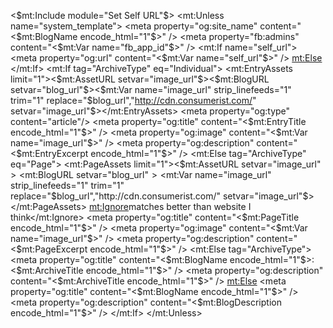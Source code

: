<$mt:Include module="Set Self URL"$>
<mt:Unless name="system_template">
<meta property="og:site_name" content="<$mt:BlogName encode_html="1"$>" />
<meta property="fb:admins" content="<$mt:Var name="fb_app_id"$>" />
<mt:If name="self_url">
  <meta property="og:url" content="<$mt:Var name="self_url"$>" />
<mt:Else>
  <meta property="og:url" content="<$mt:BlogURL$><?php echo substr($_SERVER['PHP_SELF'],1); ?>" />
</mt:If>
<mt:If tag="ArchiveType" eq="Individual">
  <mt:EntryAssets limit="1"><$mt:AssetURL setvar="image_url"$><$mt:BlogURL setvar="blog_url"$><$mt:Var name="image_url" strip_linefeeds="1" trim="1" replace="$blog_url","http://cdn.consumerist.com/" setvar="image_url"$></mt:EntryAssets>
  <meta property="og:type" content="article"/>
  <meta property="og:title" content="<$mt:EntryTitle encode_html="1"$>" />
  <meta property="og:image" content="<$mt:Var name="image_url"$>" />
  <meta property="og:description" content="<$mt:EntryExcerpt encode_html="1"$>" />
<mt:Else tag="ArchiveType" eq="Page">
  <mt:PageAssets limit="1"><$mt:AssetURL setvar="image_url"$><$mt:BlogURL setvar="blog_url"$><$mt:Var name="image_url" strip_linefeeds="1" trim="1" replace="$blog_url","http://cdn.consumerist.com/" setvar="image_url"$></mt:PageAssets>
  <meta property="og:type" content="article"/><mt:Ignore>matches better than website I think</mt:Ignore>
  <meta property="og:title" content="<$mt:PageTitle encode_html="1"$>" />
  <meta property="og:image" content="<$mt:Var name="image_url"$>" />
  <meta property="og:description" content="<$mt:PageExcerpt encode_html="1"$>" />
<mt:Else tag="ArchiveType">
  <meta property="og:type" content="website"/>
  <meta property="og:title" content="<$mt:BlogName encode_html="1"$>: <$mt:ArchiveTitle encode_html="1"$>" />
  <meta property="og:image" content="<$mt:BlogURL$>css/images/default.gif" />
  <meta property="og:description" content="<$mt:ArchiveTitle encode_html="1"$>" />
<mt:Else>
  <meta property="og:type" content="website"/>
  <meta property="og:title" content="<$mt:BlogName encode_html="1"$>" />
  <meta property="og:image" content="<$mt:BlogURL$>css/images/default.gif" />
  <meta property="og:description" content="<$mt:BlogDescription encode_html="1"$>" />
</mt:If>
</mt:Unless>
